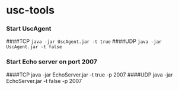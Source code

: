 # usc-tools

### Start UscAgent
####TCP
`java -jar UscAgent.jar -t true`
####UDP
`java -jar UscAgent.jar -t false`

### Start Echo server on port 2007
####TCP
java -jar EchoServer.jar -t true -p 2007
####UDP
java -jar EchoServer.jar -t false -p 2007